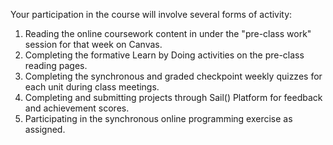 Your participation in the course will involve several forms of activity:

1. Reading the online coursework content in under the "pre-class work" session for that week on Canvas.
2. Completing the formative Learn by Doing activities on the pre-class reading pages.
3. Completing the synchronous and graded checkpoint weekly quizzes for each unit during class meetings.
4. Completing and submitting projects through Sail() Platform for feedback and achievement scores.
5. Participating in the synchronous online programming exercise as assigned.

